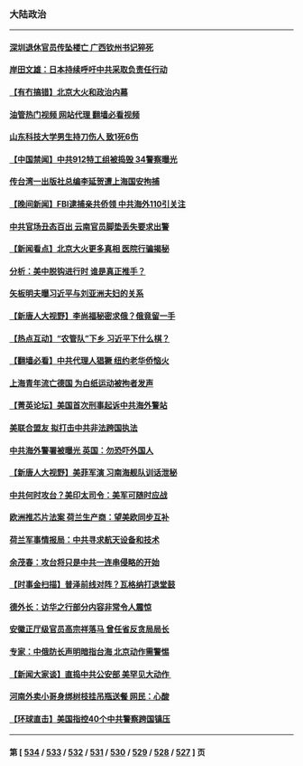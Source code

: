### 大陆政治
---
#### [深圳退休官员传坠楼亡 广西钦州书记猝死](../../pages/ncid277/n13977346.md?04210045) 
#### [岸田文雄：日本持续呼吁中共采取负责任行动](../../pages/ncid277/n13977307.md?04210045) 
#### [【有冇搞错】北京大火和政治内幕](../../pages/ncid277/n13977190.md?04210045) 
#### [油管热门视频 网站代理 翻墙必看视频](http://138.2.39.72:81/youtube.html?epic-marker?04210045)
#### [山东科技大学男生持刀伤人 致1死6伤](../../pages/ncid277/n13977275.md?04210045) 
#### [【中国禁闻】中共912特工组被捣毁 34警察曝光](../../pages/ncid277/n13977150.md?04210045) 
#### [传台湾一出版社总编李延贺遭上海国安拘捕](../../pages/ncid277/n13977164.md?04210045) 
#### [【晚间新闻】FBI逮捕亲共侨领 中共海外110引关注](../../pages/ncid277/n13977148.md?04210045) 
#### [中共官场丑态百出 云南官员脚垫丢失要求出警](../../pages/ncid277/n13976917.md?04210045) 
#### [【新闻看点】北京大火更多真相 医院行骗揭秘](../../pages/ncid277/n13976826.md?04210045) 
#### [分析：美中脱钩进行时 谁是真正推手？](../../pages/ncid277/n13976841.md?04210045) 
#### [矢板明夫曝习近平与刘亚洲夫妇的关系](../../pages/ncid277/n13976947.md?04210045) 
#### [【新唐人大视野】李尚福秘密求俄？俄竟留一手](../../pages/ncid277/n13976759.md?04210045) 
#### [【热点互动】“农管队”下乡 习近平下什么棋？](../../pages/ncid277/n13976792.md?04210045) 
#### [【翻墙必看】中共代理人猖獗 纽约老华侨恼火](../../pages/ncid277/n13976886.md?04210045) 
#### [上海青年流亡德国 为白纸运动被拘者发声](../../pages/ncid277/n13976816.md?04210045) 
#### [【菁英论坛】美国首次刑事起诉中共海外警站](../../pages/ncid277/n13976774.md?04210045) 
#### [美联合盟友 拟打击中共非法跨国执法](../../pages/ncid277/n13976770.md?04210045) 
#### [中共海外警署被曝光 英国：勿恐吓外国人](../../pages/ncid277/n13976616.md?04210045) 
#### [【新唐人大视野】美菲军演 习南海舰队训话泄秘](../../pages/ncid277/n13976739.md?04210045) 
#### [中共何时攻台？美印太司令：美军可随时应战](../../pages/ncid277/n13976725.md?04210045) 
#### [欧洲推芯片法案 荷兰生产商：望美欧同步互补](../../pages/ncid277/n13976669.md?04210045) 
#### [荷兰军事情报局：中共寻求航天设备和技术](../../pages/ncid277/n13976629.md?04210045) 
#### [余茂春：攻台将只是中共一连串侵略的开始](../../pages/ncid277/n13976663.md?04210045) 
#### [【时事金扫描】普泽前线对阵？瓦格纳打退堂鼓](../../pages/ncid277/n13976493.md?04210045) 
#### [德外长：访华之行部分内容非常令人震惊](../../pages/ncid277/n13976567.md?04210045) 
#### [安徽正厅级官员高宗祥落马 曾任省反贪局局长](../../pages/ncid277/n13976407.md?04210045) 
#### [专家：中俄防长声明暗指台海 北京动作需警惕](../../pages/ncid277/n13976489.md?04210045) 
#### [【新闻大家谈】直捣中共公安部 美罕见大动作 ](../../pages/ncid277/n13976520.md?04210045) 
#### [河南外卖小哥身绑树枝挂吊瓶送餐 网民：心酸](../../pages/ncid277/n13976449.md?04210045) 
#### [【环球直击】美国指控40个中共警察跨国镇压](../../pages/ncid277/n13976003.md?04210045) 

---
#### 第 [ [534](./534.md?04210045) / [533](./533.md?04210045) / [532](./532.md?04210045) / [531](./531.md?04210045) / [530](./530.md?04210045) / [529](./529.md?04210045) / [528](./528.md?04210045) / [527](./527.md?04210045) ] 页
